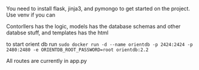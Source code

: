 
You need to install flask, jinja3, and pymongo to get started on the project. Use venv if you can

Contorllers has the logic, models has the database schemas and other databse stuff, and templates has the html

to start orient db run `sudo docker run -d --name orientdb -p 2424:2424 -p 2480:2480 -e ORIENTDB_ROOT_PASSWORD=root orientdb:2.2`

All routes are currently in app.py